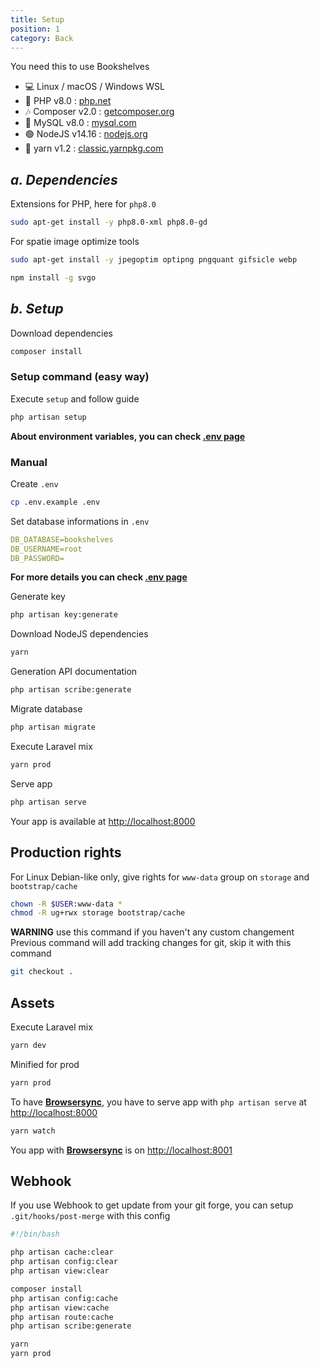 ```yaml
---
title: Setup
position: 1
category: Back
---
```


You need this to use Bookshelves

- 💻 Linux / macOS / Windows WSL
- 🐘 PHP v8.0 : [php.net](https://www.php.net)
- 🎶 Composer v2.0 : [getcomposer.org](https://getcomposer.org)
- 🐬 MySQL v8.0 : [mysql.com](https://www.mysql.com)
- 🟢 NodeJS v14.16 : [nodejs.org](https://nodejs.org/en)
- 🧶 yarn v1.2 : [classic.yarnpkg.com](https://classic.yarnpkg.com/lang/en/)

## *a. Dependencies*

Extensions for PHP, here for `php8.0`

```bash
sudo apt-get install -y php8.0-xml php8.0-gd
```

For spatie image optimize tools

```bash
sudo apt-get install -y jpegoptim optipng pngquant gifsicle webp
```

```bash
npm install -g svgo
```

## *b. Setup*

Download dependencies

```bash
composer install
```

### Setup command (easy way)

Execute `setup` and follow guide

```bash
php artisan setup
```

**About environment variables, you can check [.env page](/features/wiki/dotenv)**

### Manual

Create `.env`

```bash
cp .env.example .env
```

Set database informations in `.env`

```yml
DB_DATABASE=bookshelves
DB_USERNAME=root
DB_PASSWORD=
```

**For more details you can check [.env page](/features/wiki/dotenv)**

Generate key

```bash
php artisan key:generate
```

Download NodeJS dependencies

```bash
yarn
```

Generation API documentation

```bash
php artisan scribe:generate
```

Migrate database

```bash
php artisan migrate
```

Execute Laravel mix

```bash
yarn prod
```

Serve app

```bash
php artisan serve
```

Your app is available at <http://localhost:8000>

## Production rights

For Linux Debian-like only, give rights for `www-data` group on `storage` and `bootstrap/cache`

```bash
chown -R $USER:www-data *
chmod -R ug+rwx storage bootstrap/cache
```

**WARNING** use this command if you haven't any custom changement
Previous command will add tracking changes for git, skip it with this command

```bash
git checkout .
```

## Assets

Execute Laravel mix

```bash
yarn dev
```

Minified for prod

```bash
yarn prod
```

To have [**Browsersync**](https://browsersync.io/), you have to serve app with `php artisan serve` at <http://localhost:8000>

```bash
yarn watch
```

You app with [**Browsersync**](https://browsersync.io/) is on <http://localhost:8001>

## Webhook

If you use Webhook to get update from your git forge, you can setup `.git/hooks/post-merge` with this config

```bash
#!/bin/bash

php artisan cache:clear
php artisan config:clear
php artisan view:clear

composer install
php artisan config:cache
php artisan view:cache
php artisan route:cache
php artisan scribe:generate

yarn
yarn prod
```
